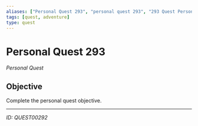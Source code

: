 ```yaml
---
aliases: ["Personal Quest 293", "personal quest 293", "293 Quest Personal"]
tags: [quest, adventure]
type: quest
---
```


# Personal Quest 293

*Personal Quest*

## Objective
Complete the personal quest objective.

---
*ID: QUEST00292*